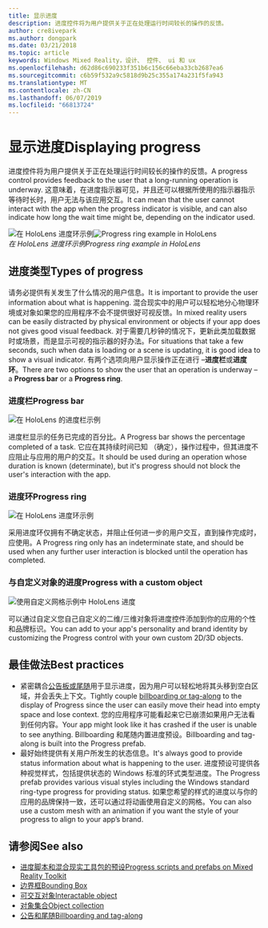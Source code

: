 ```yaml
---
title: 显示进度
description: 进度控件将为用户提供关于正在处理运行时间较长的操作的反馈。
author: cre8ivepark
ms.author: dongpark
ms.date: 03/21/2018
ms.topic: article
keywords: Windows Mixed Reality，设计、 控件、 ui 和 ux
ms.openlocfilehash: d62d86c690233f351b6c156c66eba33cb2687ea6
ms.sourcegitcommit: c6b59f532a9c5818d9b25c355a174a231f5fa943
ms.translationtype: MT
ms.contentlocale: zh-CN
ms.lasthandoff: 06/07/2019
ms.locfileid: "66813724"
---
```

# <a name="displaying-progress"></a><span data-ttu-id="384ca-104">显示进度</span><span class="sxs-lookup"><span data-stu-id="384ca-104">Displaying progress</span></span>

<span data-ttu-id="384ca-105">进度控件将为用户提供关于正在处理运行时间较长的操作的反馈。</span><span class="sxs-lookup"><span data-stu-id="384ca-105">A progress control provides feedback to the user that a long-running operation is underway.</span></span> <span data-ttu-id="384ca-106">这意味着，在进度指示器可见，并且还可以根据所使用的指示器指示等待时长时，用户无法与该应用交互。</span><span class="sxs-lookup"><span data-stu-id="384ca-106">It can mean that the user cannot interact with the app when the progress indicator is visible, and can also indicate how long the wait time might be, depending on the indicator used.</span></span>

<span data-ttu-id="384ca-107">![在 HoloLens 进度环示例](images/HoloLens2_Loader.gif)</span><span class="sxs-lookup"><span data-stu-id="384ca-107">![Progress ring example in HoloLens](images/HoloLens2_Loader.gif)</span></span><br>
<span data-ttu-id="384ca-108">*在 HoloLens 进度环示例*</span><span class="sxs-lookup"><span data-stu-id="384ca-108">*Progress ring example in HoloLens*</span></span>

## <a name="types-of-progress"></a><span data-ttu-id="384ca-109">进度类型</span><span class="sxs-lookup"><span data-stu-id="384ca-109">Types of progress</span></span>

<span data-ttu-id="384ca-110">请务必提供有关发生了什么情况的用户信息。</span><span class="sxs-lookup"><span data-stu-id="384ca-110">It is important to provide the user information about what is happening.</span></span> <span data-ttu-id="384ca-111">混合现实中的用户可以轻松地分心物理环境或对象如果您的应用程序不会不提供很好可视反馈。</span><span class="sxs-lookup"><span data-stu-id="384ca-111">In mixed reality users can be easily distracted by physical environment or objects if your app does not gives good visual feedback.</span></span> <span data-ttu-id="384ca-112">对于需要几秒钟的情况下，更新此类加载数据时或场景，而是显示可视的指示器的好办法。</span><span class="sxs-lookup"><span data-stu-id="384ca-112">For situations that take a few seconds, such when data is loading or a scene is updating, it is good idea to show a visual indicator.</span></span> <span data-ttu-id="384ca-113">有两个选项向用户显示操作正在进行 –**进度栏**或**进度环**。</span><span class="sxs-lookup"><span data-stu-id="384ca-113">There are two options to show the user that an operation is underway – a **Progress bar** or a **Progress ring**.</span></span>

### <a name="progress-bar"></a><span data-ttu-id="384ca-114">进度栏</span><span class="sxs-lookup"><span data-stu-id="384ca-114">Progress bar</span></span>

![在 HoloLens 的进度栏示例](images/640px-progressbar.jpg)

<span data-ttu-id="384ca-116">进度栏显示的任务已完成的百分比。</span><span class="sxs-lookup"><span data-stu-id="384ca-116">A Progress bar shows the percentage completed of a task.</span></span> <span data-ttu-id="384ca-117">它应在其持续时间已知 （确定），操作过程中，但其进度不应阻止与应用的用户的交互。</span><span class="sxs-lookup"><span data-stu-id="384ca-117">It should be used during an operation whose duration is known (determinate), but it's progress should not block the user's interaction with the app.</span></span>

### <a name="progress-ring"></a><span data-ttu-id="384ca-118">进度环</span><span class="sxs-lookup"><span data-stu-id="384ca-118">Progress ring</span></span>

![在 HoloLens 进度环示例](images/640px-progressring.jpg)

<span data-ttu-id="384ca-120">采用进度环仅拥有不确定状态，并阻止任何进一步的用户交互，直到操作完成时，应使用。</span><span class="sxs-lookup"><span data-stu-id="384ca-120">A Progress ring only has an indeterminate state, and should be used when any further user interaction is blocked until the operation has completed.</span></span>

### <a name="progress-with-a-custom-object"></a><span data-ttu-id="384ca-121">与自定义对象的进度</span><span class="sxs-lookup"><span data-stu-id="384ca-121">Progress with a custom object</span></span>

![使用自定义网格示例中 HoloLens 进度](images/640px-progresscustom.jpg)

<span data-ttu-id="384ca-123">可以通过自定义您自己自定义的二维/三维对象将进度控件添加到你的应用的个性和品牌标识。</span><span class="sxs-lookup"><span data-stu-id="384ca-123">You can add to your app's personality and brand identity by customizing the Progress control with your own custom 2D/3D objects.</span></span>

## <a name="best-practices"></a><span data-ttu-id="384ca-124">最佳做法</span><span class="sxs-lookup"><span data-stu-id="384ca-124">Best practices</span></span>
* <span data-ttu-id="384ca-125">紧密耦合[公告板或尾随](billboarding-and-tag-along.md)用于显示进度，因为用户可以轻松地将其头移到空白区域，并会丢失上下文。</span><span class="sxs-lookup"><span data-stu-id="384ca-125">Tightly couple [billboarding or tag-along](billboarding-and-tag-along.md) to the display of Progress since the user can easily move their head into empty space and lose context.</span></span> <span data-ttu-id="384ca-126">您的应用程序可能看起来它已崩溃如果用户无法看到任何内容。</span><span class="sxs-lookup"><span data-stu-id="384ca-126">Your app might look like it has crashed if the user is unable to see anything.</span></span> <span data-ttu-id="384ca-127">Billboarding 和尾随内置进度预设。</span><span class="sxs-lookup"><span data-stu-id="384ca-127">Billboarding and tag-along is built into the Progress prefab.</span></span>
* <span data-ttu-id="384ca-128">最好始终提供有关用户所发生的状态信息。</span><span class="sxs-lookup"><span data-stu-id="384ca-128">It's always good to provide status information about what is happening to the user.</span></span> <span data-ttu-id="384ca-129">进度预设可提供各种视觉样式，包括提供状态的 Windows 标准的环式类型进度。</span><span class="sxs-lookup"><span data-stu-id="384ca-129">The Progress prefab provides various visual styles including the Windows standard ring-type progress for providing status.</span></span> <span data-ttu-id="384ca-130">如果您希望的样式的进度以与你的应用的品牌保持一致，还可以通过将动画使用自定义的网格。</span><span class="sxs-lookup"><span data-stu-id="384ca-130">You can also use a custom mesh with an animation if you want the style of your progress to align to your app’s brand.</span></span>

## <a name="see-also"></a><span data-ttu-id="384ca-131">请参阅</span><span class="sxs-lookup"><span data-stu-id="384ca-131">See also</span></span>
* [<span data-ttu-id="384ca-132">进度脚本和混合现实工具包的预设</span><span class="sxs-lookup"><span data-stu-id="384ca-132">Progress scripts and prefabs on Mixed Reality Toolkit</span></span>](https://github.com/microsoft/MixedRealityToolkit-Unity/tree/mrtk_development/Assets/MixedRealityToolkit.SDK/Features/UX/Prefabs/Loader)
* [<span data-ttu-id="384ca-133">边界框</span><span class="sxs-lookup"><span data-stu-id="384ca-133">Bounding Box</span></span>](app-bar-and-bounding-box.md)
* [<span data-ttu-id="384ca-134">可交互对象</span><span class="sxs-lookup"><span data-stu-id="384ca-134">Interactable object</span></span>](interactable-object.md)
* [<span data-ttu-id="384ca-135">对象集合</span><span class="sxs-lookup"><span data-stu-id="384ca-135">Object collection</span></span>](object-collection.md)
* [<span data-ttu-id="384ca-136">公告和尾随</span><span class="sxs-lookup"><span data-stu-id="384ca-136">Billboarding and tag-along</span></span>](billboarding-and-tag-along.md)
